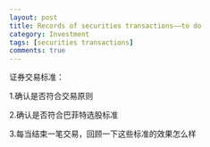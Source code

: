 ```yaml
---
layout: post
title: Records of securities transactions——to do
category: Investment
tags: [securities transactions]
comments: true
---
```


证券交易标准：

1.确认是否符合交易原则

2.确认是否符合巴菲特选股标准

3.每当结束一笔交易，回顾一下这些标准的效果怎么样
